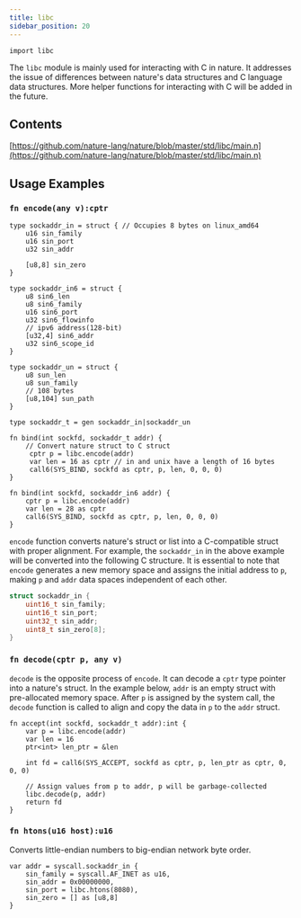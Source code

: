 ```yaml
---
title: libc
sidebar_position: 20
---
```


`import libc`

The `libc` module is mainly used for interacting with C in nature. It addresses the issue of differences between nature's data structures and C language data structures. More helper functions for interacting with C will be added in the future.

## Contents

[https://github.com/nature-lang/nature/blob/master/std/libc/main.n](https://github.com/nature-lang/nature/blob/master/std/libc/main.n)

## Usage Examples

### `fn encode(any v):cptr`

```nature
type sockaddr_in = struct { // Occupies 8 bytes on linux_amd64
    u16 sin_family
    u16 sin_port
    u32 sin_addr

    [u8,8] sin_zero
}

type sockaddr_in6 = struct {
    u8 sin6_len
    u8 sin6_family
    u16 sin6_port
    u32 sin6_flowinfo
    // ipv6 address(128-bit)
    [u32,4] sin6_addr
    u32 sin6_scope_id
}

type sockaddr_un = struct {
    u8 sun_len
    u8 sun_family
    // 108 bytes
    [u8,104] sun_path
}

type sockaddr_t = gen sockaddr_in|sockaddr_un

fn bind(int sockfd, sockaddr_t addr) {
    // Convert nature struct to C struct
     cptr p = libc.encode(addr)
     var len = 16 as cptr // in and unix have a length of 16 bytes
     call6(SYS_BIND, sockfd as cptr, p, len, 0, 0, 0)
}

fn bind(int sockfd, sockaddr_in6 addr) {
    cptr p = libc.encode(addr)
    var len = 28 as cptr
    call6(SYS_BIND, sockfd as cptr, p, len, 0, 0, 0)
}
```

`encode` function converts nature's struct or list into a C-compatible struct with proper alignment. For example, the `sockaddr_in` in the above example will be converted into the following C structure. It is essential to note that `encode` generates a new memory space and assigns the initial address to `p`, making `p` and `addr` data spaces independent of each other.

```c
struct sockaddr_in {
    uint16_t sin_family;
    uint16_t sin_port;
    uint32_t sin_addr;
    uint8_t sin_zero[8];
}
```

### `fn decode(cptr p, any v)`

`decode` is the opposite process of `encode`. It can decode a `cptr` type pointer into a nature's struct. In the example below, `addr` is an empty struct with pre-allocated memory space. After `p` is assigned by the system call, the `decode` function is called to align and copy the data in `p` to the `addr` struct.

```nature
fn accept(int sockfd, sockaddr_t addr):int {
    var p = libc.encode(addr)
    var len = 16
    ptr<int> len_ptr = &len

    int fd = call6(SYS_ACCEPT, sockfd as cptr, p, len_ptr as cptr, 0, 0, 0)

    // Assign values from p to addr, p will be garbage-collected
    libc.decode(p, addr)
    return fd
}
```

### `fn htons(u16 host):u16`

Converts little-endian numbers to big-endian network byte order.

```nature
var addr = syscall.sockaddr_in {
    sin_family = syscall.AF_INET as u16,
    sin_addr = 0x00000000,
    sin_port = libc.htons(8080),
    sin_zero = [] as [u8,8]
}
```